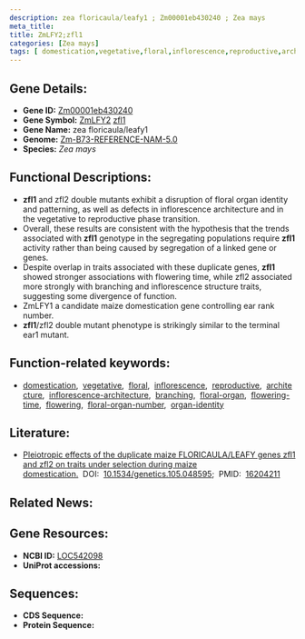 ```yaml
---
description: zea floricaula/leafy1 ; Zm00001eb430240 ; Zea mays
meta_title:
title: ZmLFY2;zfl1
categories: [Zea mays]
tags: [ domestication,vegetative,floral,inflorescence,reproductive,architecture,inflorescence architecture,branching,floral organ,flowering time,flowering,floral organ number,organ identity ]
---
```


## Gene Details:
- **Gene ID:**	[Zm00001eb430240](https://www.maizegdb.org/gene_center/gene/Zm00001eb430240)
- **Gene Symbol:** <u>ZmLFY2</u>&nbsp;<u>zfl1</u>
- **Gene Name:** zea floricaula/leafy1
- **Genome:** [Zm-B73-REFERENCE-NAM-5.0](https://www.maizegdb.org/genome/assembly/Zm-B73-REFERENCE-NAM-5.0)
- **Species:** *Zea mays*

## Functional Descriptions:
   - **zfl1** and zfl2 double mutants exhibit a disruption of floral organ identity and patterning, as well as defects in inflorescence architecture and in the vegetative to reproductive phase transition.
   - Overall, these results are consistent with the hypothesis that the trends associated with **zfl1** genotype in the segregating populations require **zfl1** activity rather than being caused by segregation of a linked gene or genes.
   - Despite overlap in traits associated with these duplicate genes, **zfl1** showed stronger associations with flowering time, while zfl2 associated more strongly with branching and inflorescence structure traits, suggesting some divergence of function.
   - ZmLFY1 a candidate maize domestication gene controlling ear rank number.
   - **zfl1**/zfl2 double mutant phenotype is strikingly similar to the terminal ear1 mutant.

## Function-related keywords:
- [domestication](/tags/domestication/),&nbsp;&nbsp;[vegetative](/tags/vegetative/),&nbsp;&nbsp;[floral](/tags/floral/),&nbsp;&nbsp;[inflorescence](/tags/inflorescence/),&nbsp;&nbsp;[reproductive](/tags/reproductive/),&nbsp;&nbsp;[architecture](/tags/architecture/),&nbsp;&nbsp;[inflorescence-architecture](/tags/inflorescence-architecture/),&nbsp;&nbsp;[branching](/tags/branching/),&nbsp;&nbsp;[floral-organ](/tags/floral-organ/),&nbsp;&nbsp;[flowering-time](/tags/flowering-time/),&nbsp;&nbsp;[flowering](/tags/flowering/),&nbsp;&nbsp;[floral-organ-number](/tags/floral-organ-number/),&nbsp;&nbsp;[organ-identity](/tags/organ-identity/)

## Literature:
   - [Pleiotropic effects of the duplicate maize FLORICAULA/LEAFY genes zfl1 and zfl2 on traits under selection during maize domestication.]( https://www.ncbi.nlm.nih.gov/pmc/articles/PMC1456179/)&nbsp;&nbsp;DOI:&nbsp;&nbsp;[10.1534/genetics.105.048595](https://www.ncbi.nlm.nih.gov/pmc/articles/PMC1456179/);&nbsp;&nbsp;PMID:&nbsp;&nbsp;[16204211](https://pubmed.ncbi.nlm.nih.gov/16204211/)

## Related News:

## Gene Resources:
- **NCBI ID:**  [LOC542098](https://www.ncbi.nlm.nih.gov/gene/?term=LOC542098)
- **UniProt accessions:** [](https://www.uniprot.org/uniprotkb//entry)



## Sequences:
- **CDS Sequence:**
- **Protein Sequence:**
